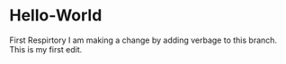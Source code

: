 # Hello-World
First Respirtory
I am making a change by adding verbage to this branch. This is my first edit.
